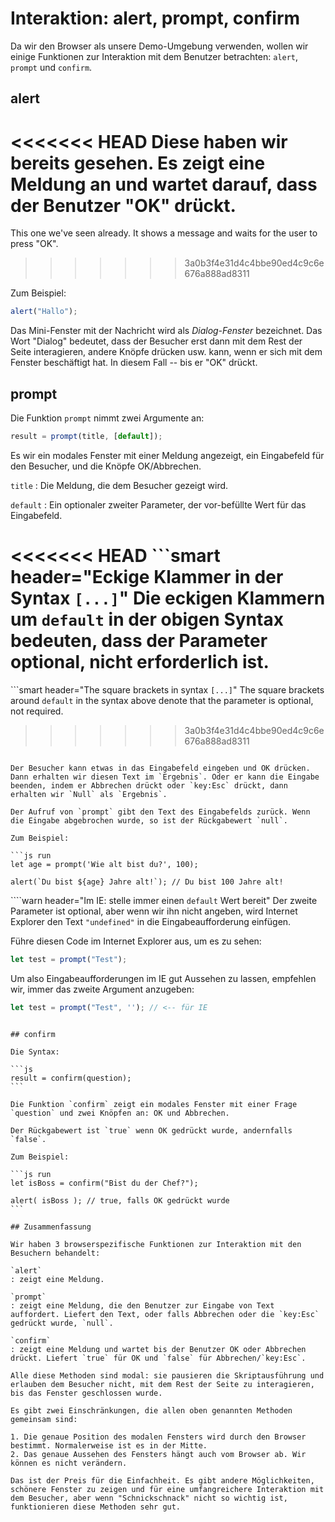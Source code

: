 # Interaktion: alert, prompt, confirm

Da wir den Browser als unsere Demo-Umgebung verwenden, wollen wir einige Funktionen zur Interaktion mit dem Benutzer betrachten: `alert`, `prompt` und `confirm`.

## alert

<<<<<<< HEAD
Diese haben wir bereits gesehen. Es zeigt eine Meldung an und wartet darauf, dass der Benutzer "OK" drückt.
=======
This one we've seen already. It shows a message and waits for the user to press "OK".
>>>>>>> 3a0b3f4e31d4c4bbe90ed4c9c6e676a888ad8311

Zum Beispiel:

```js run
alert("Hallo");
```

Das Mini-Fenster mit der Nachricht wird als *Dialog-Fenster* bezeichnet. Das Wort "Dialog" bedeutet, dass der Besucher erst dann mit dem Rest der Seite interagieren, andere Knöpfe drücken usw. kann, wenn er sich mit dem Fenster beschäftigt hat. In diesem Fall -- bis er "OK" drückt.

## prompt

Die Funktion `prompt` nimmt zwei Argumente an:

```js no-beautify
result = prompt(title, [default]);
```

Es wir ein modales Fenster mit einer Meldung angezeigt, ein Eingabefeld für den Besucher, und die Knöpfe OK/Abbrechen.

`title`
: Die Meldung, die dem Besucher gezeigt wird.

`default`
: Ein optionaler zweiter Parameter, der vor-befüllte Wert für das Eingabefeld.

<<<<<<< HEAD
```smart header="Eckige Klammer in der Syntax `[...]`"
Die eckigen Klammern um `default` in der obigen Syntax bedeuten, dass der Parameter optional, nicht erforderlich ist.
=======
```smart header="The square brackets in syntax `[...]`"
The square brackets around `default` in the syntax above denote that the parameter is optional, not required.
>>>>>>> 3a0b3f4e31d4c4bbe90ed4c9c6e676a888ad8311
```

Der Besucher kann etwas in das Eingabefeld eingeben und OK drücken. Dann erhalten wir diesen Text im `Ergebnis`. Oder er kann die Eingabe beenden, indem er Abbrechen drückt oder `key:Esc` drückt, dann erhalten wir `Null` als `Ergebnis`.

Der Aufruf von `prompt` gibt den Text des Eingabefelds zurück. Wenn die Eingabe abgebrochen wurde, so ist der Rückgabewert `null`.

Zum Beispiel:

```js run
let age = prompt('Wie alt bist du?', 100);

alert(`Du bist ${age} Jahre alt!`); // Du bist 100 Jahre alt!
```

````warn header="Im IE: stelle immer einen `default` Wert bereit"
Der zweite Parameter ist optional, aber wenn wir ihn nicht angeben, wird Internet Explorer den Text `"undefined"` in die Eingabeaufforderung einfügen.

Führe diesen Code im Internet Explorer aus, um es zu sehen:

```js run
let test = prompt("Test");
```

Um also Eingabeaufforderungen im IE gut Aussehen zu lassen, empfehlen wir, immer das zweite Argument anzugeben:

```js run
let test = prompt("Test", ''); // <-- für IE
```
````

## confirm

Die Syntax:

```js
result = confirm(question);
```

Die Funktion `confirm` zeigt ein modales Fenster mit einer Frage `question` und zwei Knöpfen an: OK und Abbrechen.

Der Rückgabewert ist `true` wenn OK gedrückt wurde, andernfalls `false`.

Zum Beispiel:

```js run
let isBoss = confirm("Bist du der Chef?");

alert( isBoss ); // true, falls OK gedrückt wurde
```

## Zusammenfassung

Wir haben 3 browserspezifische Funktionen zur Interaktion mit den Besuchern behandelt:

`alert`
: zeigt eine Meldung.

`prompt`
: zeigt eine Meldung, die den Benutzer zur Eingabe von Text auffordert. Liefert den Text, oder falls Abbrechen oder die `key:Esc` gedrückt wurde, `null`.

`confirm`
: zeigt eine Meldung und wartet bis der Benutzer OK oder Abbrechen drückt. Liefert `true` für OK und `false` für Abbrechen/`key:Esc`.

Alle diese Methoden sind modal: sie pausieren die Skriptausführung und erlauben dem Besucher nicht, mit dem Rest der Seite zu interagieren, bis das Fenster geschlossen wurde.

Es gibt zwei Einschränkungen, die allen oben genannten Methoden gemeinsam sind:

1. Die genaue Position des modalen Fensters wird durch den Browser bestimmt. Normalerweise ist es in der Mitte.
2. Das genaue Aussehen des Fensters hängt auch vom Browser ab. Wir können es nicht verändern.

Das ist der Preis für die Einfachheit. Es gibt andere Möglichkeiten, schönere Fenster zu zeigen und für eine umfangreichere Interaktion mit dem Besucher, aber wenn "Schnickschnack" nicht so wichtig ist, funktionieren diese Methoden sehr gut.
